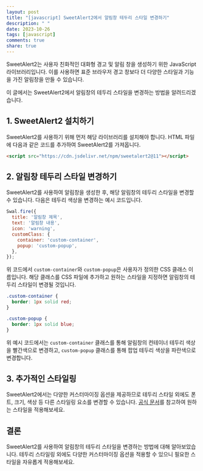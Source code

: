 ```yaml
---
layout: post
title: "[javascript] SweetAlert2에서 알림창 테두리 스타일 변경하기"
description: " "
date: 2023-10-26
tags: [javascript]
comments: true
share: true
---
```


SweetAlert2는 사용자 친화적인 대화형 경고 및 알림 창을 생성하기 위한 JavaScript 라이브러리입니다. 이를 사용하면 표준 브라우저 경고 창보다 더 다양한 스타일과 기능을 가진 알림창을 만들 수 있습니다.

이 글에서는 SweetAlert2에서 알림창의 테두리 스타일을 변경하는 방법을 알려드리겠습니다.

## 1. SweetAlert2 설치하기

SweetAlert2를 사용하기 위해 먼저 해당 라이브러리를 설치해야 합니다. HTML 파일에 다음과 같은 코드를 추가하여 SweetAlert2를 가져옵니다.

```html
<script src="https://cdn.jsdelivr.net/npm/sweetalert2@11"></script>
```

## 2. 알림창 테두리 스타일 변경하기

SweetAlert2를 사용하여 알림창을 생성한 후, 해당 알림창의 테두리 스타일을 변경할 수 있습니다. 다음은 테두리 색상을 변경하는 예시 코드입니다.

```javascript
Swal.fire({
  title: '알림창 제목',
  text: '알림창 내용',
  icon: 'warning',
  customClass: {
    container: 'custom-container',
    popup: 'custom-popup',
  },
});
```

위 코드에서 `custom-container`와 `custom-popup`은 사용자가 정의한 CSS 클래스 이름입니다. 해당 클래스를 CSS 파일에 추가하고 원하는 스타일을 지정하면 알림창의 테두리 스타일이 변경될 것입니다.

```css
.custom-container {
  border: 1px solid red;
}

.custom-popup {
  border: 1px solid blue;
}
```

위 예시 코드에서는 `custom-container` 클래스를 통해 알림창의 컨테이너 테두리 색상을 빨간색으로 변경하고, `custom-popup` 클래스를 통해 팝업 테두리 색상을 파란색으로 변경합니다.

## 3. 추가적인 스타일링

SweetAlert2에서는 다양한 커스터마이징 옵션을 제공하므로 테두리 스타일 외에도 폰트, 크기, 색상 등 다른 스타일링 요소를 변경할 수 있습니다. [공식 문서](https://sweetalert2.github.io/#examples)를 참고하여 원하는 스타일을 적용해보세요.

## 결론

SweetAlert2를 사용하여 알림창의 테두리 스타일을 변경하는 방법에 대해 알아보았습니다. 테두리 스타일링 외에도 다양한 커스터마이징 옵션을 적용할 수 있으니 필요한 스타일을 자유롭게 적용해보세요.